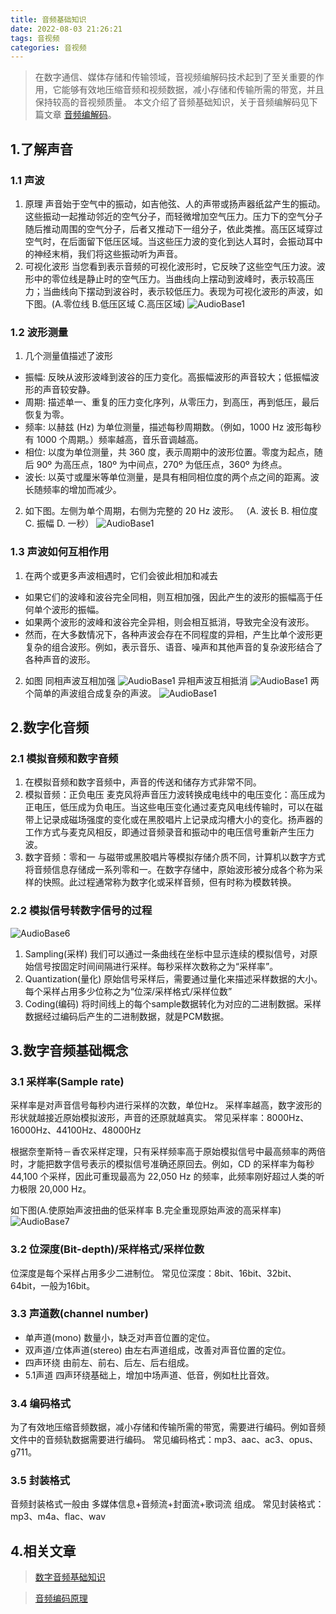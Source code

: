 ```yaml
---
title: 音频基础知识
date: 2022-08-03 21:26:21
tags: 音视频
categories: 音视频
---
```


> 在数字通信、媒体存储和传输领域，音视频编解码技术起到了至关重要的作用，它能够有效地压缩音频和视频数据，减小存储和传输所需的带宽，并且保持较高的音视频质量。
本文介绍了音频基础知识，关于音频编解码见下篇文章 [音频编解码](https://yadiq.github.io/2022/08/04/MediaAudioCodec/)。

## 1.了解声音
### 1.1 声波
1. 原理
声音始于空气中的振动，如吉他弦、人的声带或扬声器纸盆产生的振动。这些振动一起推动邻近的空气分子，而轻微增加空气压力。压力下的空气分子随后推动周围的空气分子，后者又推动下一组分子，依此类推。高压区域穿过空气时，在后面留下低压区域。当这些压力波的变化到达人耳时，会振动耳中的神经末梢，我们将这些振动听为声音。
2. 可视化波形
当您看到表示音频的可视化波形时，它反映了这些空气压力波。波形中的零位线是静止时的空气压力。当曲线向上摆动到波峰时，表示较高压力；当曲线向下摆动到波谷时，表示较低压力。表现为可视化波形的声波，如下图。(A.零位线 B.低压区域 C.高压区域)
![AudioBase1](/images/AudioBase1.png)

### 1.2 波形测量
1. 几个测量值描述了波形 
+ 振幅: 反映从波形波峰到波谷的压力变化。高振幅波形的声音较大；低振幅波形的声音较安静。
+ 周期: 描述单一、重复的压力变化序列，从零压力，到高压，再到低压，最后恢复为零。
+ 频率: 以赫兹 (Hz) 为单位测量，描述每秒周期数。（例如，1000 Hz 波形每秒有 1000 个周期。）频率越高，音乐音调越高。
+ 相位: 以度为单位测量，共 360 度，表示周期中的波形位置。零度为起点，随后 90º 为高压点，180º 为中间点，270º 为低压点，360º 为终点。
+ 波长: 以英寸或厘米等单位测量，是具有相同相位度的两个点之间的距离。波长随频率的增加而减少。

2. 如下图。左侧为单个周期，右侧为完整的 20 Hz 波形。
（A. 波长 B. 相位度 C. 振幅 D. 一秒）
![AudioBase1](/images/AudioBase2.png)

### 1.3 声波如何互相作用

1. 在两个或更多声波相遇时，它们会彼此相加和减去
+ 如果它们的波峰和波谷完全同相，则互相加强，因此产生的波形的振幅高于任何单个波形的振幅。
+ 如果两个波形的波峰和波谷完全异相，则会相互抵消，导致完全没有波形。
+ 然而，在大多数情况下，各种声波会存在不同程度的异相，产生比单个波形更复杂的组合波形。例如，表示音乐、语音、噪声和其他声音的复杂波形结合了各种声音的波形。
2. 如图
同相声波互相加强
![AudioBase1](/images/AudioBase3.png)
异相声波互相抵消
![AudioBase1](/images/AudioBase4.png)
两个简单的声波组合成复杂的声波。
![AudioBase1](/images/AudioBase5.png)


## 2.数字化音频
### 2.1 模拟音频和数字音频
1. 在模拟音频和数字音频中，声音的传送和储存方式非常不同。
2. 模拟音频：正负电压
麦克风将声音压力波转换成电线中的电压变化：高压成为正电压，低压成为负电压。当这些电压变化通过麦克风电线传输时，可以在磁带上记录成磁场强度的变化或在黑胶唱片上记录成沟槽大小的变化。扬声器的工作方式与麦克风相反，即通过音频录音和振动中的电压信号重新产生压力波。
3. 数字音频：零和一
与磁带或黑胶唱片等模拟存储介质不同，计算机以数字方式将音频信息存储成一系列零和一。在数字存储中，原始波形被分成各个称为采样的快照。此过程通常称为数字化或采样音频，但有时称为模数转换。

### 2.2 模拟信号转数字信号的过程
![AudioBase6](/images/AudioBase6.png)
1. Sampling(采样)
我们可以通过一条曲线在坐标中显示连续的模拟信号，对原始信号按固定时间间隔进行采样。每秒采样次数称之为“采样率”。
2. Quantization(量化)
原始信号采样后，需要通过量化来描述采样数据的大小。每个采样占用多少位称之为“位深/采样格式/采样位数”
3. Coding(编码)
将时间线上的每个sample数据转化为对应的二进制数据。采样数据经过编码后产生的二进制数据，就是PCM数据。

## 3.数字音频基础概念
### 3.1 采样率(Sample rate)
采样率是对声音信号每秒内进行采样的次数，单位Hz。
采样率越高，数字波形的形状就越接近原始模拟波形，声音的还原就越真实。
常见采样率：8000Hz、16000Hz、44100Hz、48000Hz

根据奈奎斯特－香农采样定理，只有采样频率高于原始模拟信号中最高频率的两倍时，才能把数字信号表示的模拟信号准确还原回去。例如，CD 的采样率为每秒 44,100 个采样，因此可重现最高为 22,050 Hz 的频率，此频率刚好超过人类的听力极限 20,000 Hz。

如下图(A.使原始声波扭曲的低采样率 B.完全重现原始声波的高采样率)
![AudioBase7](/images/AudioBase7.png)

### 3.2 位深度(Bit-depth)/采样格式/采样位数
位深度是每个采样占用多少二进制位。
常见位深度：8bit、16bit、32bit、64bit，一般为16bit。

### 3.3 声道数(channel number)
+ 单声道(mono)
数量小，缺乏对声音位置的定位。
+ 双声道/立体声道(stereo)
由左右声道组成，改善对声音位置的定位。
+ 四声环绕
由前左、前右、后左、后右组成。
+ 5.1声道
四声环绕基础上，增加中场声道、低音，例如杜比音效。

### 3.4 编码格式
为了有效地压缩音频数据，减小存储和传输所需的带宽，需要进行编码。例如音频文件中的音频轨数据需要进行编码。
常见编码格式：mp3、aac、ac3、opus、g711。

### 3.5 封装格式
音频封装格式一般由 多媒体信息+音频流+封面流+歌词流 组成。
常见封装格式：mp3、m4a、flac、wav

## 4.相关文章

> [数字音频基础知识](https://blog.csdn.net/u012436149/article/details/79543259)

> [音频编码原理](https://juejin.cn/post/7340076087249190946)